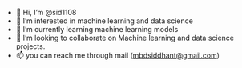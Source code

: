 - 👋 Hi, I’m @sid1108
- 👀 I’m interested in machine learning and data science
- 🌱 I’m currently learning machine learning models
- 💞️ I’m looking to collaborate on Machine learning and data science projects.
- 📫 you can reach me through mail (mbdsiddhant@gmail.com)

<!---
sid1108/sid1108 is a ✨ special ✨ repository because its `README.md` (this file) appears on your GitHub profile.
You can click the Preview link to take a look at your changes.
--->
